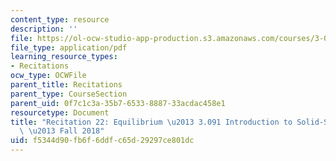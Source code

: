 ```yaml
---
content_type: resource
description: ''
file: https://ol-ocw-studio-app-production.s3.amazonaws.com/courses/3-091-introduction-to-solid-state-chemistry-fall-2018/f5344d90fb6f6ddfc65d29297ce801dc_MIT3_091F18_REC22.pdf
file_type: application/pdf
learning_resource_types:
- Recitations
ocw_type: OCWFile
parent_title: Recitations
parent_type: CourseSection
parent_uid: 0f7c1c3a-35b7-6533-8887-33acdac458e1
resourcetype: Document
title: "Recitation 22: Equilibrium \u2013 3.091 Introduction to Solid-State Chemistry\
  \ \u2013 Fall 2018"
uid: f5344d90-fb6f-6ddf-c65d-29297ce801dc
---
```


